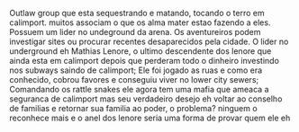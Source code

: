 Outlaw group que esta sequestrando e matando, tocando o terro em calimport. muitos associam o que os alma mater estao fazendo a eles. Possuem um lider no undeground da arena. Os aventureiros podem investigar sites ou procurar recentes desaparecidos pela cidade.
O lider no underground eh Mathias Lenore, o ultimo descendente dos lenore que ainda esta em calimport depois que perderam todo o dinheiro investindo nos subways saindo de calimport; Ele foi jogado as ruas e como era conhecido, cobrou favores e conseguiu viver no lower city sewers; Comandando os rattle snakes ele agora tem uma mafia que ameaca a seguranca de calimport mas seu verdadeiro desejo eh voltar ao conselho de familias e retornar sua familia ao poder, o problema? ninguem o reconhece mais e o anel dos lenore seria uma forma de provar quem ele eh